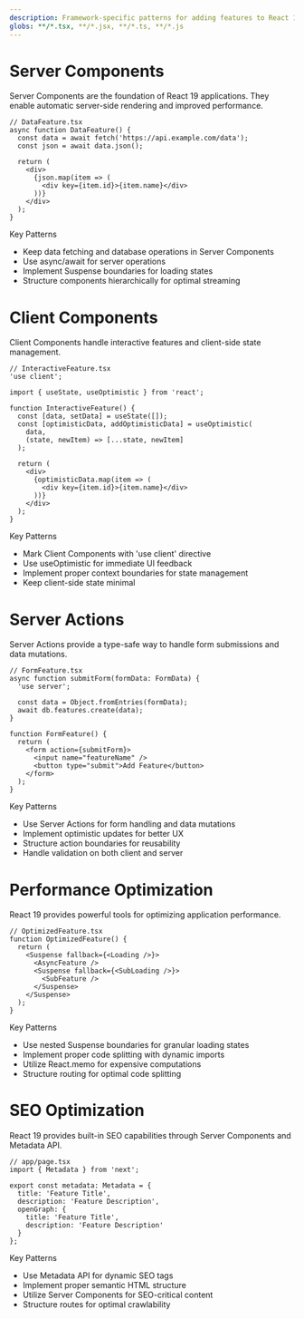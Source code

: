 ```yaml
---
description: Framework-specific patterns for adding features to React 19 applications
globs: **/*.tsx, **/*.jsx, **/*.ts, **/*.js
---
```


# Server Components

Server Components are the foundation of React 19 applications. They enable automatic server-side rendering and improved performance.

```tsx
// DataFeature.tsx
async function DataFeature() {
  const data = await fetch('https://api.example.com/data');
  const json = await data.json();
  
  return (
    <div>
      {json.map(item => (
        <div key={item.id}>{item.name}</div>
      ))}
    </div>
  );
}
```

Key Patterns
- Keep data fetching and database operations in Server Components
- Use async/await for server operations
- Implement Suspense boundaries for loading states
- Structure components hierarchically for optimal streaming

# Client Components

Client Components handle interactive features and client-side state management.

```tsx
// InteractiveFeature.tsx
'use client';

import { useState, useOptimistic } from 'react';

function InteractiveFeature() {
  const [data, setData] = useState([]);
  const [optimisticData, addOptimisticData] = useOptimistic(
    data,
    (state, newItem) => [...state, newItem]
  );

  return (
    <div>
      {optimisticData.map(item => (
        <div key={item.id}>{item.name}</div>
      ))}
    </div>
  );
}
```

Key Patterns
- Mark Client Components with 'use client' directive
- Use useOptimistic for immediate UI feedback
- Implement proper context boundaries for state management
- Keep client-side state minimal

# Server Actions

Server Actions provide a type-safe way to handle form submissions and data mutations.

```tsx
// FormFeature.tsx
async function submitForm(formData: FormData) {
  'use server';
  
  const data = Object.fromEntries(formData);
  await db.features.create(data);
}

function FormFeature() {
  return (
    <form action={submitForm}>
      <input name="featureName" />
      <button type="submit">Add Feature</button>
    </form>
  );
}
```

Key Patterns
- Use Server Actions for form handling and data mutations
- Implement optimistic updates for better UX
- Structure action boundaries for reusability
- Handle validation on both client and server

# Performance Optimization

React 19 provides powerful tools for optimizing application performance.

```tsx
// OptimizedFeature.tsx
function OptimizedFeature() {
  return (
    <Suspense fallback={<Loading />}>
      <AsyncFeature />
      <Suspense fallback={<SubLoading />}>
        <SubFeature />
      </Suspense>
    </Suspense>
  );
}
```

Key Patterns
- Use nested Suspense boundaries for granular loading states
- Implement proper code splitting with dynamic imports
- Utilize React.memo for expensive computations
- Structure routing for optimal code splitting

# SEO Optimization

React 19 provides built-in SEO capabilities through Server Components and Metadata API.

```tsx
// app/page.tsx
import { Metadata } from 'next';

export const metadata: Metadata = {
  title: 'Feature Title',
  description: 'Feature Description',
  openGraph: {
    title: 'Feature Title',
    description: 'Feature Description'
  }
};
```

Key Patterns
- Use Metadata API for dynamic SEO tags
- Implement proper semantic HTML structure
- Utilize Server Components for SEO-critical content
- Structure routes for optimal crawlability 
